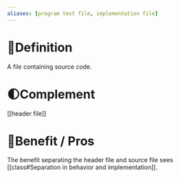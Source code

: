 ```yaml
---
aliases: [program text file, implementation file]
---
```

# 📝Definition
A file containing source code.

# 🌓Complement
[[header file]]

# 🚀Benefit / Pros
The benefit separating the header file and source file sees [[class#Separation in behavior and implementation]].